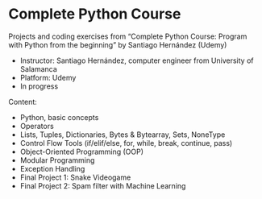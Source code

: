 # Complete Python Course
Projects and coding exercises from “Complete Python Course: Program with Python from the beginning” by Santiago Hernández (Udemy)

- Instructor: Santiago Hernández, computer engineer from University of Salamanca
- Platform: Udemy
- In progress

Content:

- Python, basic concepts
- Operators
- Lists, Tuples, Dictionaries, Bytes & Bytearray, Sets, NoneType
- Control Flow Tools (if/elif/else, for, while, break, continue, pass)
- Object-Oriented Programming (OOP)
- Modular Programming
- Exception Handling
- Final Project 1: Snake Videogame
- Final Project 2: Spam filter with Machine Learning
